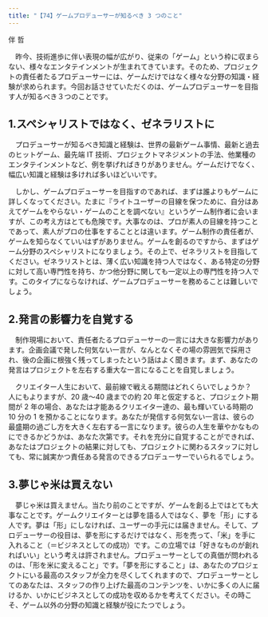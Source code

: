 ```yaml
---
title: "【74】ゲームプロデューサーが知るべき 3 つのこと"
---
```



伴 哲


　昨今、技術進歩に伴い表現の幅が広がり、従来の「ゲーム」という枠に収まらない、様々なエンタテインメントが生まれてきています。そのため、プロジェクトの責任者たるプロデューサーには、ゲームだけではなく様々な分野の知識・経験が求められます。今回お話させていただくのは、ゲームプロデューサーを目指す人が知るべき３つのことです。

## 1.スペシャリストではなく、ゼネラリストに

　プロデューサーが知るべき知識と経験は、世界の最新ゲーム事情、最新と過去のヒットゲーム、最先端 IT 技術、プロジェクトマネジメントの手法、他業種のエンタテインメントなど、例を挙げればきりがありません。ゲームだけでなく、幅広い知識と経験は多ければ多いほどいいです。

　しかし、ゲームプロデューサーを目指すのであれば、まずは誰よりもゲームに詳しくなってください。たまに『ライトユーザーの目線を保つために、自分はあえてゲームをやらない・ゲームのことを調べない』というゲーム制作者に会いますが、この考え方はとても危険です。大事なのは、プロが素人の目線を持つことであって、素人がプロの仕事をすることとは違います。ゲーム制作の責任者が、ゲームを知らなくていいはずがありません。ゲームを創るのですから、まずはゲーム分野のスペシャリストになりましょう。その上で、ゼネラリストを目指してください。ゼネラリストとは、薄く広い知識を持つ人ではなく、ある特定の分野に対して高い専門性を持ち、かつ他分野に関しても一定以上の専門性を持つ人です。このタイプにならなければ、ゲームプロデューサーを務めることは難しいでしょう。

## 2.発言の影響力を自覚する

　制作現場において、責任者たるプロデューサーの一言には大きな影響力があります。企画会議で発した何気ない一言が、なんとなくその場の雰囲気で採用され、後の企画に根強く残ってしまったという話はよく聞きます。まず、あなたの発言はプロジェクトを左右する重大な一言になることを自覚しましょう。

　クリエイター人生において、最前線で戦える期間はどれくらいでしょうか？ 人にもよりますが、20 歳～40 歳までの約 20 年と仮定すると、プロジェクト期間が 2 年の場合、あなたは才能あるクリエイター達の、最も輝いている時期の 10 分の 1 を預かることになります。あなたが発信する何気ない一言は、彼らの最盛期の過ごし方を大きく左右する一言になります。彼らの人生を華やかなものにできるかどうかは、あなた次第です。それを充分に自覚することができれば、あなたはプロジェクトの結果に対しても、プロジェクトに関わるスタッフに対しても、常に誠実かつ責任ある発言のできるプロデューサーでいられるでしょう。

## 3.夢じゃ米は買えない

　夢じゃ米は買えません。当たり前のことですが、ゲームを創る上ではとても大事なことです。ゲームクリエイターとは夢を語る人ではなく、夢を「形」にする人です。夢は「形」にしなければ、ユーザーの手元には届きません。そして、プロデューサーの役目は、夢を形にするだけではなく、形を売って、「米」を手に入れること（＝ビジネスとしての成功）です。この立場では「好きなものが創れればいい」という考えは許されません。プロデューサーとしての真価が問われるのは、「形を米に変えること」です。「夢を形にすること」は、あなたのプロジェクトにいる最高のスタッフが全力を尽くしてくれますので、プロデューサーとしてのあなたは、スタッフの作り上げた最高のコンテンツを、いかに多くの人に届けるか、いかにビジネスとしての成功を収めるかを考えてください。その時こそ、ゲーム以外の分野の知識と経験が役にたつでしょう。
